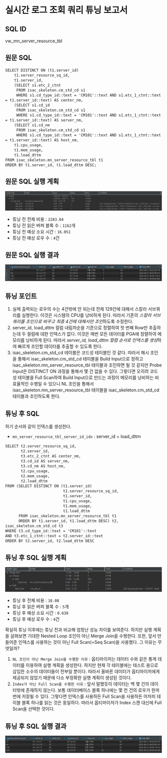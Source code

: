 # 실시간 로그 조회 쿼리 튜닝 보고서
## SQL ID
vw_mn_server_resource_tbl  
## 원문 SQL
```postgres-sql
SELECT DISTINCT ON (t1.server_id)
    t1.server_resource_sq_id,
    t1.server_id,
    (SELECT s1.etc_2_ctnt
     FROM isac_skeleton.cm_std_cd s1
     WHERE s1.cd_type_id::text = 'CM101'::text AND s1.etc_1_ctnt::text = t1.server_id::text) AS center_nm,
    (SELECT s1.cd_id
     FROM isac_skeleton.cm_std_cd s1
     WHERE s1.cd_type_id::text = 'CM101'::text AND s1.etc_1_ctnt::text = t1.server_id::text) AS server_nm,
    (SELECT s1.cd_nm
     FROM isac_skeleton.cm_std_cd s1
     WHERE s1.cd_type_id::text = 'CM101'::text AND s1.etc_1_ctnt::text = t1.server_id::text) AS host_nm,
    t1.cpu_usage,
    t1.mem_usage,
    t1.load_dttm
FROM isac_skeleton.mn_server_resource_tbl t1
ORDER BY t1.server_id, t1.load_dttm DESC;
```
## 원문 SQL 실행 계획
![img.png](img.png)  
- 튜닝 전 전체 비용 : `2283.04`
- 튜닝 전 읽은 버퍼 블록 수 : `1162`개
- 튜닝 전 예상 소요 시간 : `16.051`
- 튜닝 전 예상 로우 수 : `4`건
## 원문 SQL 실행 결과
![img_1.png](img_1.png)
## 튜닝 포인트
1. 실제 출력되는 로우의 수는 4건밖에 안 되는데 전체 129건에 대해서 스칼라 서브쿼리를 실행한다. 이것은 시스템의 CPU를 낭비하게 된다. 따라서
기존의 *스칼라 서브쿼리를 조인으로 바꾸고 최종 4건에 대해서만 조인*하도록 수정한다.
2. server_id, load_dttm 컬럼 내림차순을 기준으로 정렬하여 첫 번째 Row만 추출하는데 두 컬럼에 대한 인덱스가 없다. 이것은 매번 모든 데이터를
PGA에 정렬하여 메모리를 낭비하게 된다. 따라서 *server_id, load_dttm 컬럼 순서로 인덱스를 생성*하여 빠르게 조인할 데이터를 추출할 수 있도록
한다.
3. isac_skeleton.cm_std_cd 테이블은 코드성 테이블인 것 같다. 따라서 해시 조인을 통해서 isac_skeleton.cm_std_cd 테이블을 Build Input으로
정하고 isac_skeleton.mn_server_resource_tbl 테이블과 조인하면 될 것 같지만 Probe Input은 DISTINCT ON 과정을 통해서 몇 건 없을 수 있다.
그렇다면 오히려 코드성 테이블을 Full Scan하여 Build Input으로 만드는 과정이 메모리를 낭비하는 비효율적인 수행일 수 있으니 NL 조인을 통해서
isac_skeleton.mn_server_resource_tbl 테이블을 isac_skeleton.cm_std_cd 테이블과 조인하도록 한다.
## 튜닝 후 SQL
하기 순서와 같이 인덱스를 생성한다.
- `mn_server_resource_tbl_server_id_idx` : server_id + load_dttm
```postgres-sql
SELECT t2.server_resource_sq_id,
       t2.server_id,
       t3.etc_2_ctnt AS center_nm,
       t3.cd_id AS server_nm,
       t3.cd_nm AS host_nm,
       t2.cpu_usage,
       t2.mem_usage,
       t2.load_dttm
FROM (SELECT DISTINCT ON (t1.server_id) 
                          t1.server_resource_sq_id,
                          t1.server_id,
                          t1.cpu_usage,
                          t1.mem_usage,
                          t1.load_dttm
      FROM isac_skeleton.mn_server_resource_tbl t1
      ORDER BY t1.server_id, t1.load_dttm DESC) t2, isac_skeleton.cm_std_cd t3
WHERE t3.cd_type_id::text = 'CM101'::text 
AND t3.etc_1_ctnt::text = t2.server_id::text
ORDER BY t2.server_id, t2.load_dttm DESC
```
## 튜닝 후 SQL 실행 계획
![img_2.png](img_2.png)
- 튜닝 후 전체 비용 : `18.08`
- 튜닝 후 읽은 버퍼 블록 수 : `5`개
- 튜닝 후 예상 소요 시간 : `0.638`
- 튜닝 후 예상 로우 수 : `4`건

확실히 튜닝 이후에는 튜닝 전과 비교해 엄청난 성능 차이를 보여준다. 하지만 실행 계획을 살펴보면 기대한 Nested Loop 조인이 아닌 Merge Join을
수행한다. 또한, 앞서 만들어준 인덱스를 사용하는 것이 아닌 Full Scan(=Seq Scan)을 사용했다. 그 이유는 무엇일까?  
1. `NL 조인이 아닌 Merge Join을 수행한 이유` : 옵티마이저는 데이터 수와 같은 통계 데이터를 이용하여 실행 계획을 생성한다. 하지만 현재 각 테이블에는
테스트 용으로 삽입한 소수의 데이터들이 전부일 뿐이다. 따라서 올바른 데이터가 옵티마이저에게 제공되지 않았기 때문에 다소 부정확한 실행 계획이
생성된 것이다.
2. `Index가 아닌 Full Scan을 수행한 이유` : 앞서 말했듯이 데이터는 백 몇 건의 데이터밖에 존재하지 않는다. 보통 데이터베이스 블록 하나에는
몇 천 건의 로우가 한꺼번에 저장될 수 있다. 그렇다면 인덱스를 사용하든 Full Scan을 사용하든 어차피 테이블 블록 하나를 읽는 것은 동일하다.
따라서 옵티마이저가 Index 스캔 대신에 Full Scan을 선택한 것이다.
## 튜닝 후 SQL 실행 결과
![img_3.png](img_3.png)